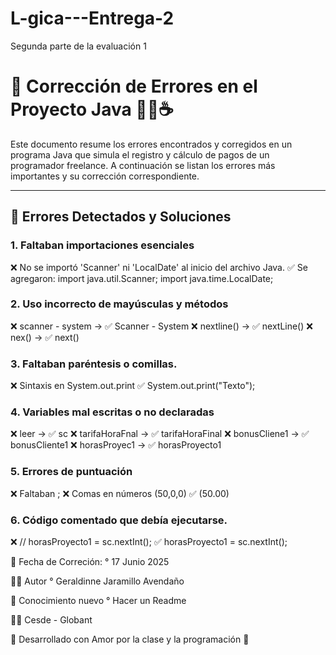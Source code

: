 # L-gica---Entrega-2
Segunda parte de la evaluación 1

# 🧹 Corrección de Errores en el Proyecto Java 🧑‍💻☕

Este documento resume los errores encontrados y corregidos en un programa Java que simula el registro y cálculo de pagos de un programador freelance. A continuación se listan los errores más importantes y su corrección correspondiente.

---

## 📌 Errores Detectados y Soluciones

### 1. **Faltaban importaciones esenciales**
❌ No se importó 'Scanner' ni 'LocalDate' al inicio del archivo Java.
✅ Se agregaron:
import java.util.Scanner;
import java.time.LocalDate;

### 2. **Uso incorrecto de mayúsculas y métodos**
❌ scanner - system → ✅ Scanner - System
❌ nextline() → ✅ nextLine()
❌ nex() → ✅ next()

### 3. **Faltaban paréntesis o comillas.**
❌ Sintaxis en System.out.print
✅ System.out.print("Texto");

### 4. **Variables mal escritas o no declaradas** 
❌ leer → ✅ sc
❌ tarifaHoraFnal → ✅ tarifaHoraFinal
❌ bonusCliene1 → ✅ bonusCliente1
❌ horasProyec1 → ✅ horasProyecto1

### 5. **Errores de puntuación**
❌ Faltaban ;
❌ Comas en números (50,0,0) ✅ (50.00)

### 6. **Código comentado que debía ejecutarse**. 
❌ // horasProyecto1 = sc.nextInt();
✅ horasProyecto1 = sc.nextInt();

📅 Fecha de Correción: 
 ° 17 Junio 2025

 👨‍💻 Autor
 ° Geraldinne Jaramillo Avendaño

 🧠 Conocimiento nuevo
  ° Hacer un Readme

 🧑‍🎓 Cesde - Globant

 💙 Desarrollado con Amor por la clase y la programación 💙
